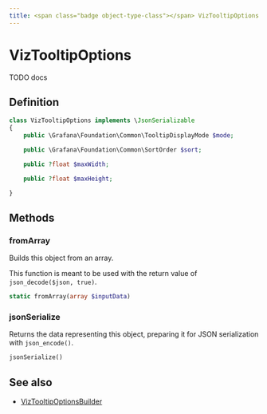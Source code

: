 ```yaml
---
title: <span class="badge object-type-class"></span> VizTooltipOptions
---
```

# <span class="badge object-type-class"></span> VizTooltipOptions

TODO docs

## Definition

```php
class VizTooltipOptions implements \JsonSerializable
{
    public \Grafana\Foundation\Common\TooltipDisplayMode $mode;

    public \Grafana\Foundation\Common\SortOrder $sort;

    public ?float $maxWidth;

    public ?float $maxHeight;

}
```
## Methods

### <span class="badge object-method"></span> fromArray

Builds this object from an array.

This function is meant to be used with the return value of `json_decode($json, true)`.

```php
static fromArray(array $inputData)
```

### <span class="badge object-method"></span> jsonSerialize

Returns the data representing this object, preparing it for JSON serialization with `json_encode()`.

```php
jsonSerialize()
```

## See also

 * <span class="badge builder"></span> [VizTooltipOptionsBuilder](./builder-VizTooltipOptionsBuilder.md)
